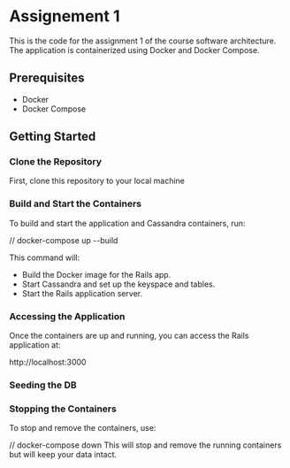 # Assignement 1

This is the code for the assignment 1 of the course software architecture. The application is containerized using Docker and Docker Compose.

## Prerequisites

- Docker
- Docker Compose

## Getting Started

### Clone the Repository

First, clone this repository to your local machine

### Build and Start the Containers

To build and start the application and Cassandra containers, run:

// docker-compose up --build

This command will:

- Build the Docker image for the Rails app.
- Start Cassandra and set up the keyspace and tables.
- Start the Rails application server.

### Accessing the Application

Once the containers are up and running, you can access the Rails application at:

http://localhost:3000

### Seeding the DB

### Stopping the Containers

To stop and remove the containers, use:

// docker-compose down
This will stop and remove the running containers but will keep your data intact.
